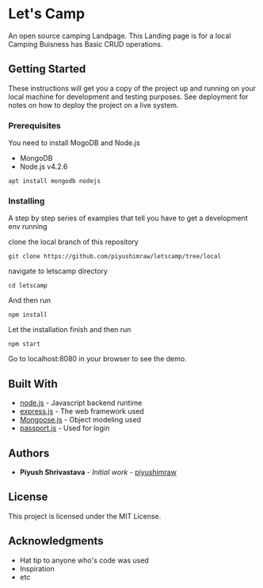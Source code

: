 # Let's Camp

An open source camping Landpage. This Landing page is for a local Camping Buisness has Basic CRUD operations.

## Getting Started

These instructions will get you a copy of the project up and running on your local machine for development and testing purposes. See deployment for notes on how to deploy the project on a live system.



### Prerequisites

You need to install MogoDB and Node.js

* MongoDB
* Node.js v4.2.6


```
apt install mongodb nodejs
```

### Installing

A step by step series of examples that tell you have to get a development env running

clone the local branch of this repository
```
git clone https://github.com/piyushimraw/letscamp/tree/local
```

navigate to letscamp directory

```
cd letscamp
```

And then run

```
npm install
```

Let the installation finish and then run 

```
npm start
```

Go to localhost:8080 in your browser to see the demo.


## Built With

* [node.js](https://nodejs.org/docs/latest-v4.x/api/) - Javascript backend runtime 
* [express.js](https://www.npmjs.com/package/express) - The web framework used
* [Mongoose.js](https://www.npmjs.com/package/mongoose) - Object modeling used
* [passport.js](https://www.npmjs.com/package/passport) - Used for login 


## Authors

* **Piyush Shrivastava** - *Initial work* - [piyushimraw](https://github.com/piyushimraw)



## License

This project is licensed under the MIT License.

## Acknowledgments

* Hat tip to anyone who's code was used
* Inspiration
* etc
